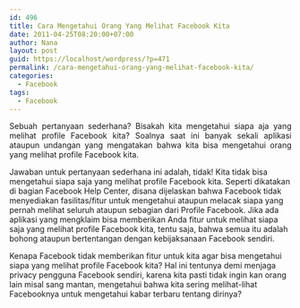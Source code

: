 ```yaml
---
id: 496
title: Cara Mengetahui Orang Yang Melihat Facebook Kita
date: 2011-04-25T08:20:00+07:00
author: Nana
layout: post
guid: https://localhost/wordpress/?p=471
permalink: /cara-mengetahui-orang-yang-melihat-facebook-kita/
categories:
  - Facebook
tags:
  - Facebook
---
```

<p style="text-align: justify;">
  Sebuah pertanyaan sederhana? Bisakah kita mengetahui siapa aja yang melihat profile Facebook kita? Soalnya saat ini banyak sekali aplikasi ataupun undangan yang mengatakan bahwa kita bisa mengetahui orang yang melihat profile Facebook kita.
</p>

Jawaban untuk pertanyaan sederhana ini adalah, tidak! Kita tidak bisa mengetahui siapa saja yang melihat profile Facebook kita. Seperti dikatakan di bagian Facebook Help Center, disana dijelaskan bahwa Facebook tidak menyediakan fasilitas/fitur untuk mengetahui ataupun melacak siapa yang pernah melihat seluruh ataupun sebagian dari Profile Facebook. Jika ada aplikasi yang mengklaim bisa memberikan Anda fitur untuk melihat siapa saja yang melihat profile Facebook kita, tentu saja, bahwa semua itu adalah bohong ataupun bertentangan dengan kebijaksanaan Facebook sendiri.

Kenapa Facebook tidak memberikan fitur untuk kita agar bisa mengetahui siapa yang melihat profile Facebook kita? Hal ini tentunya demi menjaga privacy pengguna Facebook sendiri, karena kita pasti tidak ingin kan orang lain misal sang mantan, mengetahui bahwa kita sering melihat-lihat Facebooknya untuk mengetahui kabar terbaru tentang dirinya?